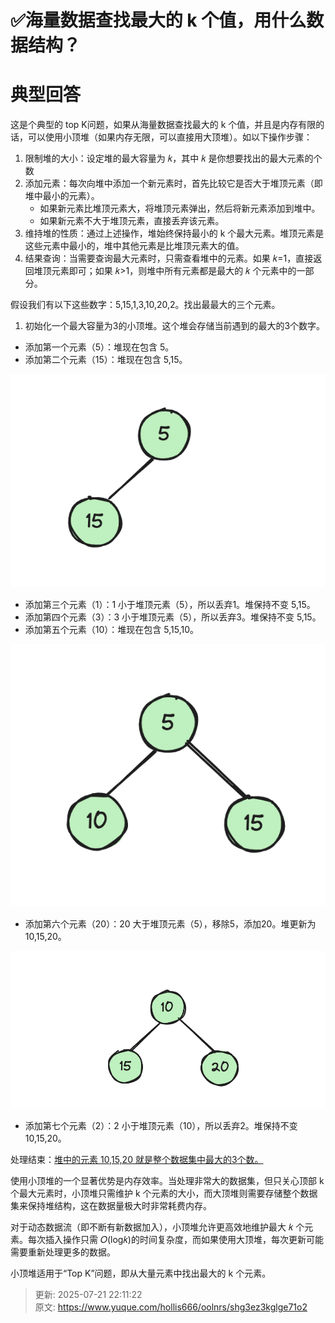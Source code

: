 # ✅海量数据查找最大的 k 个值，用什么数据结构？

# 典型回答
这是个典型的 top K问题，如果从海量数据查找最大的 k 个值，并且是内存有限的话，可以使用小顶堆（如果内存无限，可以直接用大顶堆）。如以下操作步骤：



1. 限制堆的大小：设定堆的最大容量为 𝑘，其中 𝑘 是你想要找出的最大元素的个数
2. 添加元素：每次向堆中添加一个新元素时，首先比较它是否大于堆顶元素（即堆中最小的元素）。
    - 如果新元素比堆顶元素大，将堆顶元素弹出，然后将新元素添加到堆中。
    - 如果新元素不大于堆顶元素，直接丢弃该元素。
3. 维持堆的性质：通过上述操作，堆始终保持最小的 k 个最大元素。堆顶元素是这些元素中最小的，堆中其他元素是比堆顶元素大的值。
4. 结果查询：当需要查询最大元素时，只需查看堆中的元素。如果 𝑘=1，直接返回堆顶元素即可；如果 𝑘>1，则堆中所有元素都是最大的 𝑘 个元素中的一部分。





假设我们有以下这些数字：5,15,1,3,10,20,2。找出最最大的三个元素。



1. 初始化一个最大容量为3的小顶堆。这个堆会存储当前遇到的最大的3个数字。
+ 添加第一个元素（5）：堆现在包含 5。
+ 添加第二个元素（15）：堆现在包含 5,15。

![1715488917177-1348a6f7-85a3-49a5-9a3e-3a4261afeb21.png](./img/vA9VbqjVzAizBRFf/1715488917177-1348a6f7-85a3-49a5-9a3e-3a4261afeb21-574212.png)

+ 添加第三个元素（1）：1 小于堆顶元素（5），所以丢弃1。堆保持不变 5,15。
+ 添加第四个元素（3）：3 小于堆顶元素（5），所以丢弃3。堆保持不变 5,15。
+ 添加第五个元素（10）：堆现在包含 5,15,10。



![1715488983962-dfdab57c-61db-4622-8bd8-317cd8c4d9a1.png](./img/vA9VbqjVzAizBRFf/1715488983962-dfdab57c-61db-4622-8bd8-317cd8c4d9a1-117822.png)



+ 添加第六个元素（20）：20 大于堆顶元素（5），移除5，添加20。堆更新为 10,15,20。



![1715489019281-08d397bb-ddd9-42b9-a151-8eb9c275637f.png](./img/vA9VbqjVzAizBRFf/1715489019281-08d397bb-ddd9-42b9-a151-8eb9c275637f-922385.png)



+ 添加第七个元素（2）：2 小于堆顶元素（10），所以丢弃2。堆保持不变 10,15,20。



处理结束：<u>堆中的元素 10,15,20 就是整个数据集中最大的3个数。</u>



使用小顶堆的一个显著优势是内存效率。当处理非常大的数据集，但只关心顶部 k 个最大元素时，小顶堆只需维护 k 个元素的大小，而大顶堆则需要存储整个数据集来保持堆结构，这在数据量极大时非常耗费内存。



对于动态数据流（即不断有新数据加入），小顶堆允许更高效地维护最大 𝑘 个元素。每次插入操作只需 𝑂(log⁡𝑘)的时间复杂度，而如果使用大顶堆，每次更新可能需要重新处理更多的数据。



小顶堆适用于“Top K”问题，即从大量元素中找出最大的 k 个元素。



> 更新: 2025-07-21 22:11:22  
> 原文: <https://www.yuque.com/hollis666/oolnrs/shg3ez3kglge71o2>